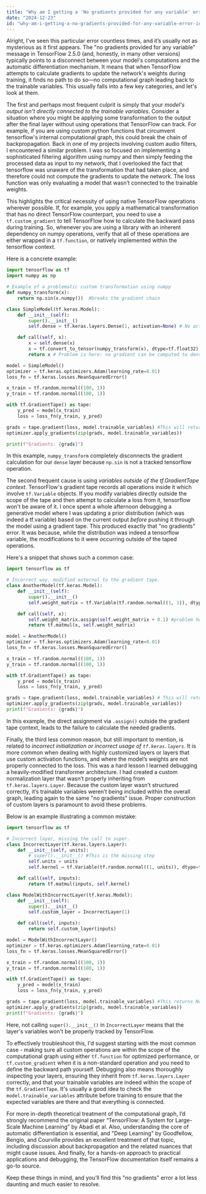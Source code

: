 ```yaml
---
title: "Why am I getting a 'No gradients provided for any variable' error in TensorFlow 2.5.0?"
date: "2024-12-23"
id: "why-am-i-getting-a-no-gradients-provided-for-any-variable-error-in-tensorflow-250"
---
```


Alright,  I've seen this particular error countless times, and it’s usually not as mysterious as it first appears. The "no gradients provided for any variable" message in TensorFlow 2.5.0 (and, honestly, in many other versions) typically points to a disconnect between your model's computations and the automatic differentiation mechanism. It means that when TensorFlow attempts to calculate gradients to update the network's weights during training, it finds no path to do so—no computational graph leading back to the trainable variables. This usually falls into a few key categories, and let's look at them.

The first and perhaps most frequent culprit is simply that your *model's output isn't directly connected to the trainable variables*. Consider a situation where you might be applying some transformation to the output after the final layer without using operations that TensorFlow can track. For example, if you are using custom python functions that circumvent tensorflow's internal computational graph, this could break the chain of backpropagation. Back in one of my projects involving custom audio filters, I encountered a similar problem. I was so focused on implementing a sophisticated filtering algorithm using numpy and then simply feeding the processed data as input to my network, that I overlooked the fact that tensorflow was unaware of the transformation that had taken place, and therefore could not compute the gradients to update the network. The loss function was only evaluating a model that wasn’t connected to the trainable weights.

This highlights the critical necessity of using native TensorFlow operations wherever possible. If, for example, you apply a mathematical transformation that has no direct TensorFlow counterpart, you need to use a `tf.custom_gradient` to tell TensorFlow how to calculate the backward pass during training. So, whenever you are using a library with an inherent dependency on numpy operations, verify that all of these operations are either wrapped in a `tf.function`, or natively implemented within the tensorflow context.

Here is a concrete example:

```python
import tensorflow as tf
import numpy as np

# Example of a problematic custom transformation using numpy
def numpy_transform(x):
    return np.sin(x.numpy())  #breaks the gradient chain

class SimpleModel(tf.keras.Model):
    def __init__(self):
        super().__init__()
        self.dense = tf.keras.layers.Dense(1, activation=None) # No activation

    def call(self, x):
        x = self.dense(x)
        x = tf.convert_to_tensor(numpy_transform(x), dtype=tf.float32)
        return x # Problem is here: no gradient can be computed to dense layer

model = SimpleModel()
optimizer = tf.keras.optimizers.Adam(learning_rate=0.01)
loss_fn = tf.keras.losses.MeanSquaredError()

x_train = tf.random.normal((100, 1))
y_train = tf.random.normal((100, 1))

with tf.GradientTape() as tape:
    y_pred = model(x_train)
    loss = loss_fn(y_train, y_pred)

grads = tape.gradient(loss, model.trainable_variables) #This will return None gradients.
optimizer.apply_gradients(zip(grads, model.trainable_variables))

print(f"Gradients: {grads}")

```
In this example, `numpy_transform` completely disconnects the gradient calculation for our `dense` layer because `np.sin` is not a tracked tensorflow operation.

The second frequent cause is using *variables outside of the tf.GradientTape context*. TensorFlow's gradient tape records all operations inside it which involve `tf.Variable` objects. If you modify variables directly outside the scope of the tape and then attempt to calculate a loss from it, tensorflow won't be aware of it. I once spent a whole afternoon debugging a generative model where I was updating a prior distribution (which was indeed a tf.variable) based on the current output *before* pushing it through the model using a gradient tape. This produced exactly that "no gradients" error. It was because, while the distribution was indeed a tensorflow variable, the modifications to it were occurring outside of the taped operations.

Here's a snippet that shows such a common case:
```python
import tensorflow as tf

# Incorrect way, modified external to the gradient tape.
class AnotherModel(tf.keras.Model):
    def __init__(self):
        super().__init__()
        self.weight_matrix = tf.Variable(tf.random.normal((1, 1)), dtype=tf.float32)

    def call(self, x):
        self.weight_matrix.assign(self.weight_matrix + 0.1) #problem here
        return tf.matmul(x, self.weight_matrix)

model = AnotherModel()
optimizer = tf.keras.optimizers.Adam(learning_rate=0.01)
loss_fn = tf.keras.losses.MeanSquaredError()

x_train = tf.random.normal((100, 1))
y_train = tf.random.normal((100, 1))

with tf.GradientTape() as tape:
    y_pred = model(x_train)
    loss = loss_fn(y_train, y_pred)

grads = tape.gradient(loss, model.trainable_variables) # This will return None gradients
optimizer.apply_gradients(zip(grads, model.trainable_variables))
print(f"Gradients: {grads}")
```

In this example, the direct assignment via `.assign()` outside the gradient tape context, leads to the failure to calculate the needed gradients.

Finally, the third less common reason, but still important to mention, is related to *incorrect initialization or incorrect usage of `tf.keras.layers`*.  It is more common when dealing with highly customized layers or layers that use custom activation functions, and where the model’s weights are not properly connected to the loss. This was a hard lesson I learned debugging a heavily-modified transformer architecture. I had created a custom normalization layer that wasn’t properly inheriting from `tf.keras.layers.Layer`. Because the custom layer wasn’t structured correctly, it’s trainable variables weren’t being included within the overall graph, leading again to the same "no gradients" issue. Proper construction of custom layers is paramount to avoid these problems.

Below is an example illustrating a common mistake:
```python
import tensorflow as tf

# Incorrect layer, missing the call to super.
class IncorrectLayer(tf.keras.layers.Layer):
    def __init__(self, units):
        # super().__init__() #This is the missing step
        self.units = units
        self.kernel = tf.Variable(tf.random.normal((1, units)), dtype=tf.float32)

    def call(self, inputs):
        return tf.matmul(inputs, self.kernel)

class ModelWithIncorrectLayer(tf.keras.Model):
    def __init__(self):
        super().__init__()
        self.custom_layer = IncorrectLayer(1)

    def call(self, inputs):
        return self.custom_layer(inputs)

model = ModelWithIncorrectLayer()
optimizer = tf.keras.optimizers.Adam(learning_rate=0.01)
loss_fn = tf.keras.losses.MeanSquaredError()

x_train = tf.random.normal((100, 1))
y_train = tf.random.normal((100, 1))

with tf.GradientTape() as tape:
    y_pred = model(x_train)
    loss = loss_fn(y_train, y_pred)

grads = tape.gradient(loss, model.trainable_variables) #This returns None gradients.
optimizer.apply_gradients(zip(grads, model.trainable_variables))
print(f"Gradients: {grads}")
```
Here, not calling `super().__init__()` in `IncorrectLayer` means that the layer's variables won't be properly tracked by TensorFlow.

To effectively troubleshoot this, I'd suggest starting with the most common case - making sure all custom operations are within the scope of the computational graph using either `tf.function` for optimized performance, or `tf.custom_gradient` when it is a non-standard operation and you need to define the backward path yourself. Debugging also means thoroughly inspecting your layers, ensuring they inherit from `tf.keras.layers.Layer` correctly, and that your trainable variables are indeed within the scope of the `tf.GradientTape`. It's usually a good idea to check the `model.trainable_variables` attribute before training to ensure that the expected variables are there and that everything is connected.

For more in-depth theoretical treatment of the computational graph, I’d strongly recommend the original paper “TensorFlow: A System for Large-Scale Machine Learning” by Abadi et al. Also, understanding the core of automatic differentiation is essential, and "Deep Learning" by Goodfellow, Bengio, and Courville provides an excellent treatment of that topic, including discussion about backpropagation and the related nuances that might cause issues. And finally, for a hands-on approach to practical applications and debugging, the TensorFlow documentation itself remains a go-to source.

Keep these things in mind, and you’ll find this "no gradients" error a lot less daunting and much easier to resolve.
